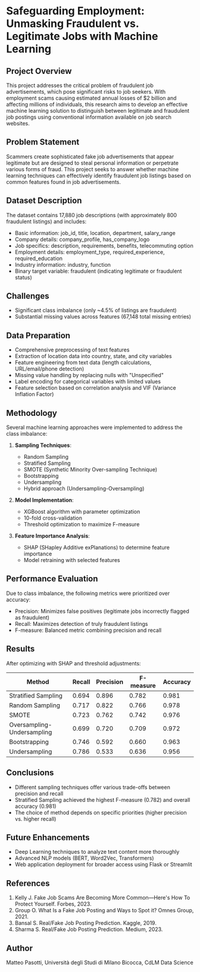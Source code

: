 # Safeguarding Employment: Unmasking Fraudulent vs. Legitimate Jobs with Machine Learning

## Project Overview
This project addresses the critical problem of fraudulent job advertisements, which pose significant risks to job seekers. With employment scams causing estimated annual losses of $2 billion and affecting millions of individuals, this research aims to develop an effective machine learning solution to distinguish between legitimate and fraudulent job postings using conventional information available on job search websites.

## Problem Statement
Scammers create sophisticated fake job advertisements that appear legitimate but are designed to steal personal information or perpetrate various forms of fraud. This project seeks to answer whether machine learning techniques can effectively identify fraudulent job listings based on common features found in job advertisements.

## Dataset Description
The dataset contains 17,880 job descriptions (with approximately 800 fraudulent listings) and includes:

- Basic information: job_id, title, location, department, salary_range
- Company details: company_profile, has_company_logo
- Job specifics: description, requirements, benefits, telecommuting option
- Employment details: employment_type, required_experience, required_education
- Industry information: industry, function
- Binary target variable: fraudulent (indicating legitimate or fraudulent status)

## Challenges
- Significant class imbalance (only ~4.5% of listings are fraudulent)
- Substantial missing values across features (67,148 total missing entries)

## Data Preparation
- Comprehensive preprocessing of text features
- Extraction of location data into country, state, and city variables
- Feature engineering from text data (length calculations, URL/email/phone detection)
- Missing value handling by replacing nulls with "Unspecified"
- Label encoding for categorical variables with limited values
- Feature selection based on correlation analysis and VIF (Variance Inflation Factor)

## Methodology
Several machine learning approaches were implemented to address the class imbalance:

1. **Sampling Techniques**:
   - Random Sampling
   - Stratified Sampling
   - SMOTE (Synthetic Minority Over-sampling Technique)
   - Bootstrapping
   - Undersampling
   - Hybrid approach (Undersampling-Oversampling)

2. **Model Implementation**:
   - XGBoost algorithm with parameter optimization
   - 10-fold cross-validation
   - Threshold optimization to maximize F-measure

3. **Feature Importance Analysis**:
   - SHAP (SHapley Additive exPlanations) to determine feature importance
   - Model retraining with selected features

## Performance Evaluation
Due to class imbalance, the following metrics were prioritized over accuracy:
- Precision: Minimizes false positives (legitimate jobs incorrectly flagged as fraudulent)
- Recall: Maximizes detection of truly fraudulent listings
- F-measure: Balanced metric combining precision and recall

## Results
After optimizing with SHAP and threshold adjustments:

| Method | Recall | Precision | F-measure | Accuracy |
|--------|--------|-----------|-----------|----------|
| Stratified Sampling | 0.694 | 0.896 | 0.782 | 0.981 |
| Random Sampling | 0.717 | 0.822 | 0.766 | 0.978 |
| SMOTE | 0.723 | 0.762 | 0.742 | 0.976 |
| Oversampling-Undersampling | 0.699 | 0.720 | 0.709 | 0.972 |
| Bootstrapping | 0.746 | 0.592 | 0.660 | 0.963 |
| Undersampling | 0.786 | 0.533 | 0.636 | 0.956 |

## Conclusions
- Different sampling techniques offer various trade-offs between precision and recall
- Stratified Sampling achieved the highest F-measure (0.782) and overall accuracy (0.981)
- The choice of method depends on specific priorities (higher precision vs. higher recall)

## Future Enhancements
- Deep Learning techniques to analyze text content more thoroughly
- Advanced NLP models (BERT, Word2Vec, Transformers)
- Web application deployment for broader access using Flask or Streamlit

## References
1. Kelly J. Fake Job Scams Are Becoming More Common—Here's How To Protect Yourself. Forbes, 2023.
2. Group O. What Is a Fake Job Posting and Ways to Spot it? Omnes Group, 2021.
3. Bansal S. Real/Fake Job Posting Prediction. Kaggle, 2019.
4. Sharma S. Real/Fake Job Posting Prediction. Medium, 2023.

## Author
Matteo Pasotti, Università degli Studi di Milano Bicocca, CdLM Data Science
